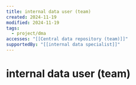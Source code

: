 ```yaml
---
title: internal data user (team)
created: 2024-11-19
modified: 2024-11-19
tags:
  - project/dma
accesses: "[[Central data repository (team)]]"
supportedBy: "[[internal data specialist]]"
---
```

# internal data user (team)
